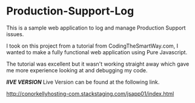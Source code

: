# Production-Support-Log
This is a sample web application to log and manage Production Support issues.

I took on this project from a tutorial from CodingTheSmartWay.com, I wanted to make a fully functional web application using Pure Javascript. 

The tutorial was excellent but it wasn't working straight away which gave me more experience looking at and debugging my code.

***lIVE VERSION***
Live Version can be found at the following link.

http://conorkellyhosting-com.stackstaging.com/jsapp01/index.html
